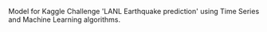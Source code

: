 Model for Kaggle Challenge 'LANL Earthquake prediction' using Time Series and Machine Learning algorithms. 